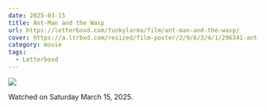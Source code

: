 ```yaml
---
date: 2025-03-15
title: Ant-Man and the Wasp
url: https://letterboxd.com/funkylarma/film/ant-man-and-the-wasp/
cover: https://a.ltrbxd.com/resized/film-poster/2/9/6/3/4/1/296341-ant-man-and-the-wasp-0-600-0-900-crop.jpg?v=a94b0d3017
category: movie
tags:
  - Letterboxd
---
```


![](https://a.ltrbxd.com/resized/film-poster/2/9/6/3/4/1/296341-ant-man-and-the-wasp-0-600-0-900-crop.jpg?v=a94b0d3017)

Watched on Saturday March 15, 2025.
